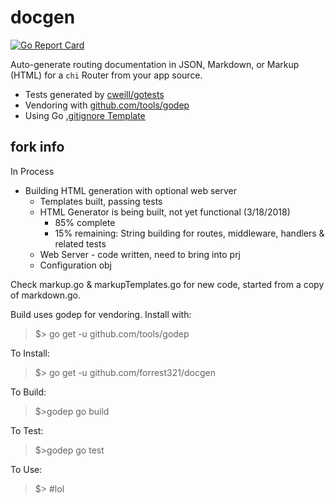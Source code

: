 # docgen

[![Go Report Card](https://goreportcard.com/badge/github.com/forrest321/docgen)](https://goreportcard.com/report/github.com/forrest321/docgen)

Auto-generate routing documentation in JSON, Markdown, or Markup (HTML) for a `chi` Router from your app source.

* Tests generated by [cweill/gotests](https://github.com/cweill/gotests)
* Vendoring with [github.com/tools/godep](https://github.com/tools/godep)
* Using Go [.gitignore Template](https://github.com/github/gitignore/blob/master/Go.gitignore)

## fork info

In Process

* Building HTML generation with optional web server
  * Templates built, passing tests
  * HTML Generator is being built, not yet functional (3/18/2018)
    * 85% complete
    * 15% remaining: String building for routes, middleware, handlers & related tests
  * Web Server - code written, need to bring into prj
  * Configuration obj

Check markup.go & markupTemplates.go for new code, started from a copy of markdown.go.

Build uses godep for vendoring. Install with:
> $> go get -u github.com/tools/godep

To Install:
> $> go get -u github.com/forrest321/docgen

To Build:
> $>godep go build

To Test:
> $>godep go test

To Use:
> $> #lol